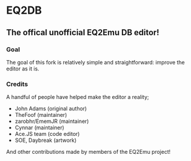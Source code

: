 # EQ2DB
## The offical unofficial EQ2Emu DB editor!

### Goal
The goal of this fork is relatively simple and straightforward: improve the editor as it is.

### Credits
A handful of people have helped make the editor a reality;
- John Adams (original author)
- TheFoof (maintainer)
- zarobhr/EmemJR (maintainer)
- Cynnar (maintainer)
- Ace.JS team (code editor)
- SOE, Daybreak (artwork)

And other contributions made by members of the EQ2Emu project!